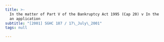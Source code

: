 ```yaml
---
title: >-
  In the matter of Part V of the Bankruptcy Act 1995 (Cap 20) v In the matter of
  an application
subtitle: "[2001] SGHC 187 / 17\_July\_2001"
tags: null

---
```


